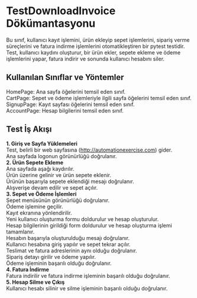 # TestDownloadInvoice Dökümantasyonu

Bu sınıf, kullanıcı kayıt işlemini, ürün ekleyip sepet işlemlerini, sipariş verme süreçlerini ve fatura indirme işlemlerini otomatikleştiren bir pytest testidir. Test, kullanıcı kaydını oluşturur, bir ürün ekler, sepete ekleme ve ödeme işlemlerini yapar, fatura indirir ve sonunda kullanıcı hesabını siler.

## Kullanılan Sınıflar ve Yöntemler
HomePage: Ana sayfa öğelerini temsil eden sınıf. <br/>
CartPage: Sepet ve ödeme işlemleriyle ilgili sayfa öğelerini temsil eden sınıf.<br/>
SignupPage: Kayıt sayfası öğelerini temsil eden sınıf.<br/>
AccountPage: Hesap bilgilerini temsil eden sınıf.<br/>
## Test İş Akışı
**1. Giriş ve Sayfa Yüklemeleri**<br/>
Test, belirli bir web sayfasına (http://automationexercise.com) gider.<br/>
Ana sayfada logonun görünürlüğü doğrulanır.<br/>
**2. Ürün Sepete Ekleme**<br/>
Ana sayfada aşağı kaydırılır.<br/>
Ürün üzerine gelinir ve ürün sepete eklenir.<br/>
Ürünün başarıyla sepete eklendiği mesajı doğrulanır.<br/>
Alışverişe devam edilir ve sepet açılır.<br/>
**3. Sepet ve Ödeme İşlemleri**<br/>
Sepet menüsünün görünürlüğü doğrulanır.<br/>
Ödeme işlemine geçilir.<br/>
Kayıt ekranına yönlendirilir.<br/>
Yeni kullanıcı oluşturma formu doldurulur ve hesap oluşturulur.<br/>
Hesap bilgilerinin girildiği form doldurulur ve hesap oluşturma işlemi tamamlanır.<br/>
Hesabın başarıyla oluşturulduğu mesajı doğrulanır.<br/>
Kullanıcı hesabına giriş yapılır ve sepet tekrar açılır.<br/>
Teslimat ve fatura adreslerinin aynı olduğu doğrulanır.<br/>
Sipariş detayı girilir ve ödeme yapılır.<br/>
Ödeme işleminin başarılı olduğu doğrulanır.<br/>
**4. Fatura İndirme**<br/>
Fatura indirilir ve fatura indirme işleminin başarılı olduğu doğrulanır.<br/>
**5. Hesap Silme ve Çıkış**<br/>
Kullanıcı hesabı silinir ve silme işleminin başarılı olduğu doğrulanır.
